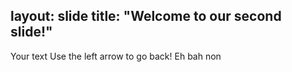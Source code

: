 layout: slide
title: "Welcome to our second slide!"
---
Your text
Use the left arrow to go back! Eh bah non

